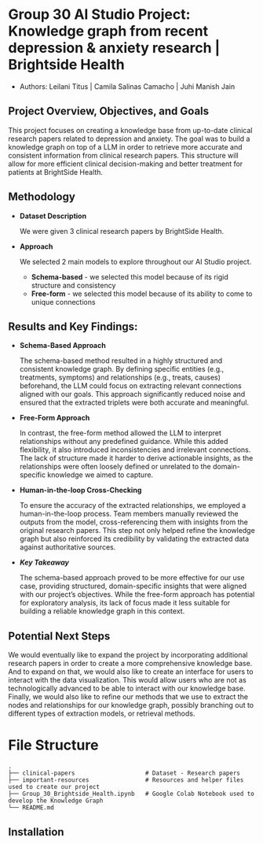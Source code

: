 # Group 30 AI Studio Project: Knowledge graph from recent depression & anxiety research | Brightside Health
- Authors: Leilani Titus | Camila Salinas Camacho | Juhi Manish Jain

## Project Overview, Objectives, and Goals

This project focuses on creating a knowledge base from up-to-date clinical research papers related to depression and anxiety. The goal was to build a knowledge graph on top of a LLM in order to retrieve more accurate and consistent information from clinical research papers. This structure will allow for more efficient clinical decision-making and better treatment for patients at BrightSide Health.

## Methodology

- **Dataset Description**

   We were given 3 clinical research papers by BrightSide Health. 

- **Approach**

  We selected 2 main models to explore throughout our AI Studio project.

    - **Schema-based** - we selected this model because of its rigid structure and consistency
     - **Free-form** - we selected this model because of its ability to come to unique connections

## Results and Key Findings:

- **Schema-Based Approach**

  The schema-based method resulted in a highly structured and consistent knowledge graph. By defining specific entities (e.g., treatments, symptoms) and relationships (e.g., treats, causes) beforehand, the LLM could focus on extracting relevant connections aligned with our goals. This approach significantly reduced noise and ensured that the extracted triplets were both accurate and meaningful.

- **Free-Form Approach**

  In contrast, the free-form method allowed the LLM to interpret relationships without any predefined guidance. While this added flexibility, it also introduced inconsistencies and irrelevant connections. The lack of structure made it harder to derive actionable insights, as the relationships were often loosely defined or unrelated to the domain-specific knowledge we aimed to capture.

- **Human-in-the-loop Cross-Checking**

  To ensure the accuracy of the extracted relationships, we employed a human-in-the-loop process. Team members manually reviewed the outputs from the model, cross-referencing them with insights from the original research papers. This step not only helped refine the knowledge graph but also reinforced its credibility by validating the extracted data against authoritative sources.

- _**Key Takeaway**_

  The schema-based approach proved to be more effective for our use case, providing structured, domain-specific insights that were aligned with our project’s objectives. While the free-form approach has potential for exploratory analysis, its lack of focus made it less suitable for building a reliable knowledge graph in this context.

## Potential Next Steps

We would eventually like to expand the project by incorporating additional research papers in order to create a more comprehensive knowledge base. And to expand on that, we would also like to create an interface for users to interact with the data visualization. This would allow users who are not as technologically advanced to be able to interact with our knowledge base. Finally, we would also like to refine our methods that we use to extract the nodes and relationships for our knowledge graph, possibly branching out to different types of extraction models, or retrieval methods.


# File Structure
```
.
├── clinical-papers                    # Dataset - Research papers
├── important-resources                # Resources and helper files used to create our project
├── Group_30_Brightside_Health.ipynb   # Google Colab Notebook used to develop the Knowledge Graph
└── README.md
```

## Installation
